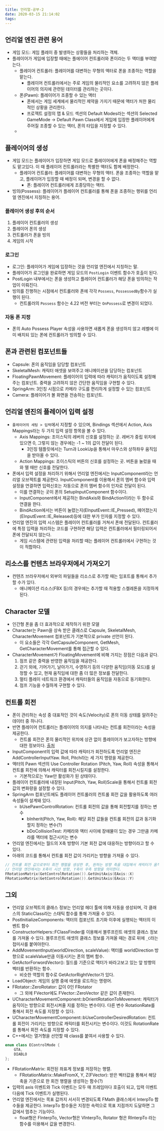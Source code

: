 ```yaml
---
title: 언리얼-공부-2
date: 2020-03-15 21:14:02
tags:
---
```


## 언리얼 엔진 관련 용어
- 게임 모드: 게임 플레이 중 발생하는 상황들을 처리하는 객체.
- 플레이어가 게임에 입장할 때에는 플에이어 컨트롤러와 폰이라는 두 액터를 부여받는다.
	- 플레이어 컨트롤러: 플레이어를 대변하는 무형의 액터로 폰을 조종하는 역할을 맡는다.
		- 플레이어 컨트롤러에서는 주로 게임의 물리적인 요소를 고려하지 않은 플레이어의 의지에 관련된 데이터를 관리하는 곳이다.
	- 폰(Pawn): 플레이어가 조종할 수 있는 액터
		- 폰에서는 게임 세계에서 물리적인 제약을 가지기 때문에 액터가 처한 물리적인 상황을 관리한다.
	  - 프로젝트 설정의 맵 & 모드 섹션의 Default Modes라는 섹션의 Selected GameMode -> Default Pawn Class에서 게임에 입장한 플레이어에게 주어질 조종할 수 있는 액터, 폰의 타입을 지정할 수 있다.
	- 

## 플레이어의 생성
- 게임 모드는 플레이어가 입장하면 게임 모드로 플레이어에게 폰을 배정해주는 역할도 맡고있다. 이 때 플레이어 컨트롤러라는 특별한 액터도 함께 배정한다.
  - 플레이어 컨트롤러: 플레이어를 대변하는 무형의 액터. 폰을 조종하는 역할을 맡고, 플레이어가 입장할 때 배정이 되며, 변경을 할 수 없다.
	- 폰: 플레이어 컨트롤러에게 조종당하는 액터.
- 빙의(Possess): 플레이어가 플레이어 컨트롤러를 통해 폰을 조종하는 행위를 언리얼 엔진에서 지칭하는 용어.

### 플레이어 생성 후의 순서
1. 플레이어 컨트롤러의 생성
2. 플레이어 폰의 생성
3. 컨트롤러가 폰을 빙의
4. 게임의 시작

### 로그인
- 로그인: 플레이어가 게임에 입장하는 것을 언리얼 엔진에서 지칭하는 말.
- 플레이어가 로그인을 완료하면 게임 모드의 `PostLogin` 이벤트 함수가 호출이 된다.
- PostLogin 내부에서는 폰을 생성하고 플레이어 컨트롤러가 해당 폰을 빙의하는 작업이 이뤄진다.
- 빙의를 진행하는 시점에서 컨트롤러와 폰에 각각 `Possess`, `PossessedBy`함수가 실행이 된다.
	- 컨트롤러의 `Possess` 함수는 4.22 버전 부터는 `OnPossess`로 변경이 되었다.

### 자동 폰 지정
- 폰의 Auto Possess Player 속성을 사용하면 새롭게 폰을 생성하지 않고 레벨에 이미 배치되 있는 폰에 컨트롤러가 빙의할 수 있다.

## 폰과 관련된 컴포넌트들
- Capsule: 폰의 움직임을 담당할 컴포넌트
- SkeletalMesh: 캐릭터 애셋을 보여주고 애니메이션을 담당하는 컴포넌트
- FloatingPawnMovement: 플레이어의 입력에 따라 캐릭터가 움직이도록 설정해주는 컴포넌트. 중력을 고려하지 않은 간단한 움직임을 구현할 수 있다.
- SpringArm: 3인칭 시점으로 카메라 구도를 편리하게 설정할 수 있는 컴포넌트
- Camera: 플레이어가 볼 화면을 전송하는 컴포넌트.

## 언리얼 엔진의 플레이어 입력 설정
- `플레이어의 세팅 > 입력`에서 지정할 수 있으며, Bindings 섹션에서 Action, Axis Mappings라는 두 가지 입력 설정 항목을 볼 수 있다.
	- Axis Mappings: 조이스틱의 레버의 신호를 설정하는 곳. 레버가 중립 위치에 있으면 0, 그렇지 않는 경우에는 -1 ~ 1의 값이 전달이 된다.
		- 3인칭 템플릿에서는 Turn과 LookUp을 통해서 마우스와 상하좌우 움직임을 받아올 수 있다.
	- Action Mappings: 조이스틱의 버튼의 신호를 설정하는 곳. 버튼을 눌렀을 때와 뗄 때만 신호를 전달한다.
- 폰에서 입력 설정을 처리하기 위해서 언리얼 엔진에서는 InputComponent라는 언리얼 오브젝트를 제공한다. InputComponent를 이용해서 폰의 멤버 함수와 입력 설정을 연결하면 입력신호는 자동으로 폰의 멤버 함수의 인자로 전달이 된다.
	- 이를 연결하는 곳이 폰의 SetupInputComponent 함수이다.
	- InputComponent에서 제공하는 BindAxis와 BindAction이라는 두 함수로 연결을 한다.
	- BindAction에서는 버튼이 눌렸는지(EInputEvent::IE_Pressed), 뗴어졌는지(EInputEvent::IE_Released)등에 대한 부가 인자를 지정할 수 있다.
- 언리얼 엔진의 입력 시스템은 플레이어 컨트롤러를 거쳐서 폰에 전달된다. 컨트롤러에 특정 입력을 처리하는 코드를 구현하면 해당 입력은 컨트롤러에서 필터링되어서 폰에 전달되지 않는다.
	- 게임 시스템에 관련된 입력을 처리할 때는 플레이어 컨트롤러에서 구현하는 것이 적합하다.

## 리소스를 컨텐츠 브라우저에서 가져오기
- 컨텐츠 브라우저에서 외부의 파일들을 리소스로 추가할 때는 임포트를 통해서 추가할 수가 있다.
	- 애니메이션 리소스(FBX 등)의 경우에는 추가할 때 적용할 스켈레톤을 지정하게 된다.

## Character 모델
- 인간형 폰을 좀 더 효과적으로 제작하기 위한 모델
- Character는 Pawn을 상속 받은 클래스로 Capsule, SkeletalMesh, CharacterMovement 컴포넌트가 기본적으로 private 선언이 된다.
	- 이 요소들은 각각 GetCapsuleComponent, GetMesh, GetCharacterMovement를 통해 접근할 수 있다.
- CharacterMovement가 FloatingMovement에 비해 가지는 장점은 다음과 같다.
  1. 점프 같은 중력을 반영한 움직임을 제공한다.
	2. 걷기 외에, 기어가기, 날아가기, 수영하기 등의 다양한 움직임(이동 모드)를 설정할 수 있고, 현재 움직임에 대한 좀 더 많은 정보를 전달한다.
	3. 멀티 플레이 네트워크 환경에서 캐릭터들의 움직임을 자동으로 동기화한다.
	4. 점프 기능을 수월하게 구현할 수 있다.

## 컨트롤 회전
- 폰이 관리하는 속성 중 대표적인 것이 속도(Velocity)로 폰의 이동 상태를 알려주는 데이터 중 하나다.
- 반면 플레이어 컨트롤러는 플레이어의 의지를 나타내는 컨트롤 회전이라는 속성을 제공한다.
	- 컨트롤 회전은 폰의 물리적인 위치에 상관 없이 플레이어가 보고자하는 방향에 대한 정보이다. [출처](http://blog.naver.com/PostView.nhn?blogId=destiny9720&logNo=220903956593&beginTime=0&jumpingVid=&from=search&redirect=Log&widgetTypeCall=true)
- InputComponent의 입력 값에 따라 캐릭터가 회전하도록 언리얼 엔진은 AddControllerInputYaw. Roll, Pitch라는 세 가지 명령을 제공한다.
- 액터의 Pawn 섹션의 Use Controller Rotation (Pitch, Yaw, Roll) 속성을 통해서 컨트롤 회전에 의해서 캐릭터를 회전시킬지를 설정한다.
	- 기본적으로는 Yaw만 활성화가 된 상태이다.
- 플레이어 컨트롤러에 내장된 Input(Pitch, Yaw, Roll)Scale을 통해서 컨트롤 회전 값의 변화량을 설정할 수 있다.
- SpringArm 컴포넌트에도 플레이어 컨트롤러의 컨트롤 회전 값을 활용하도록 여러 속성들이 설계돼 있다.
  - bUsePawnControlRotation: 컨트롤 회전의 값을 통해 회전할지를 정하는 변수
	- bInherit(Pitch, Yaw, Roll): 해당 회전 값들을 컨트롤 회전의 값과 동기화할지 정하는 변수(?)
	- bDoCollisionTest: 카메라와 액터 사이에 장애물이 있는 경우 그만큼 카메라를 액터에 접근시키는 변수
- 언리얼 엔진에서는 월드의 X축 방향이 기본 회전 값에 대응하는 방향이라고 할 수 있다.
- 아래의 코드를 통해서 컨트롤 회전 값이 가리키는 방향을 가져올 수 있다.
```C++
// 컨트롤 회전 값으로부터 회전 행렬을 생성한 후, 원하는 방향 축을 대입해서 캐릭터가 움직일 방향 값을 가져올 수 있다.
// 언리얼 엔진에서는 X축이 시선 방향, Y축이 우측 방향을 의미한다.
FRotationMatrix(GetControlRotation()).GetUnitAxis(EAxis::X)
FRotationMatrix(GetControlRotation()).GetUnitAxis(EAxis::Y)
```

## 그외
- 언리얼 오브젝트의 클래스 정보는 언리얼 헤더 툴에 의해 자동을 생성되며, 각 클래스의 StaticClass라는 스태틱 함수를 통해 가져올 수 있다.
- PostInitializeComponents: 액터의 컴포넌트 초기화 이후에 실행되는 액터의 이벤트 함수
- ConstructorHelpers::FClassFinder를 이용해서 블루프린트 애셋의 클래스 정보를 가져올 수 있다. 블루프린트 애셋의 클래스 정보를 가져올 때는 경로 뒤에 `_C`라는 접미사를 붙여야한다.
- AddMovementInput(worldDirection, scaleValue): 액터를 worldDirection 방향으로 scaleValue만큼 이동시키는 폰의 멤버 함수.
- GetActorForwordVector(): 월드를 기준으로 액터가 바라고보고 있는 앞 방향의 벡터를 반환하는 함수.
  - 비슷한 역할의 함수로 GetActorRightVector가 있다.
- LoadObject<T>: 게임의 실행 중에 애셋을 로드하는 명령어.
- FRotator::ZeroRotator: 값이 0인 FRotator
  - 그 외에 FVector에도 FVector::ZeroVector 같은 값이 존재한다.
- UCharacterMovementComponent::bOrientRotationToMovement: 캐릭터가 움직이는 방향으로 회전시켜줄 지를 정하는 변수이다. 다른 변수 RotationRate를 통해서 회전 속도를 지정할 수 있다.
- UCharacterMovementComponent::bUseControllerDesiredRotation: 컨트롤 회전이 가리키는 방향으로 캐릭터를 회전시키는 변수이다. 이것도 RotationRate를 통해서 회전 속도를 지정할 수 있다.
- C++에서는 열거형을 선언할 때 class를 붙여서 사용할 수 있다.
```C++
enum class EControlMode {
	GTA,
	DIABLO
};
```
- FRotationMatrix: 회전된 좌표계 정보를 저장하는 행렬.
  - FRotationMatrix::MakeFromX, Y, Z(FVector): 받은 벡터값을 통해서 해당 축을 기준으로 한 회전 행렬을 생성하는 함수(?)
- 입력의 axis 이벤트와 Tick 이벤트는 모두 매 프레임마다 호출이 되고, 입력 이벤트 다음에 Tick 이벤트가 실행된다.
- 언리얼 엔진에서는 목표 값까지 서서히 변경되도록 FMath 클래스에서 InterpTo 함수들을 제공한다. InterpTo 함수들은 지정한 속력으로 목표 지점까지 도달하면 그 값에서 멈추는 기능이다.
  - float형은 FInterpTo, Vector형은 VInterpTo, Rotator 형은 RInterpTo 라는 함수를 이용해서 값을 변경한다.